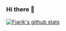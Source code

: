 ### Hi there 👋

[![Fjarik's github stats](https://github-readme-stats.vercel.app/api?username=fjarik&theme=cobalt)](https://github.com/anuraghazra/github-readme-stats)

<!--
**Fjarik/Fjarik** is a ✨ _special_ ✨ repository because its `README.md` (this file) appears on your GitHub profile.

Here are some ideas to get you started:

- 🔭 I’m currently working on ...
- 🌱 I’m currently learning ...
- 👯 I’m looking to collaborate on ...
- 🤔 I’m looking for help with ...
- 💬 Ask me about ...
- 📫 How to reach me: ...
- 😄 Pronouns: ...
- ⚡ Fun fact: ...
-->

